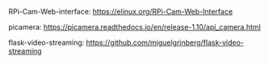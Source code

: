 RPi-Cam-Web-interface: https://elinux.org/RPi-Cam-Web-Interface

picamera: https://picamera.readthedocs.io/en/release-1.10/api_camera.html

flask-video-streaming: https://github.com/miguelgrinberg/flask-video-streaming
